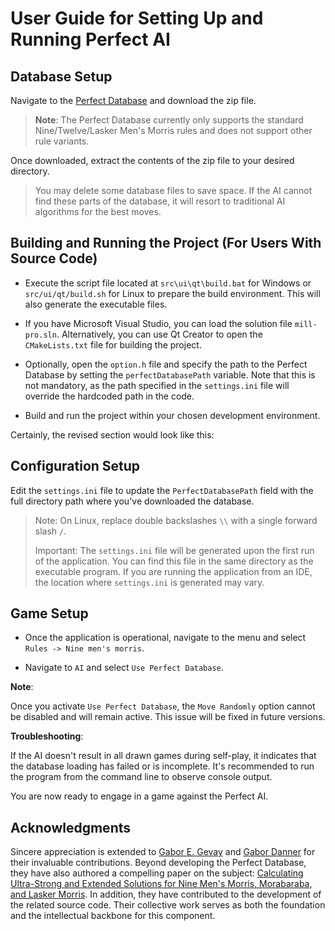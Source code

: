 # User Guide for Setting Up and Running Perfect AI

## Database Setup

Navigate to the [Perfect Database](http://compalg.inf.elte.hu/~ggevay/mills/index.php) and download the zip file.
> **Note**: The Perfect Database currently only supports the standard Nine/Twelve/Lasker Men's Morris rules and does not support other rule variants.

Once downloaded, extract the contents of the zip file to your desired directory.
> You may delete some database files to save space. If the AI cannot find these parts of the database, it will resort to traditional AI algorithms for the best moves.

## Building and Running the Project (For Users With Source Code)

* Execute the script file located at `src\ui\qt\build.bat` for Windows or `src/ui/qt/build.sh` for Linux to prepare the build environment. This will also generate the executable files.

* If you have Microsoft Visual Studio, you can load the solution file `mill-pro.sln`. Alternatively, you can use Qt Creator to open the `CMakeLists.txt` file for building the project.

* Optionally, open the `option.h` file and specify the path to the Perfect Database by setting the `perfectDatabasePath` variable. Note that this is not mandatory, as the path specified in the `settings.ini` file will override the hardcoded path in the code.

* Build and run the project within your chosen development environment.

Certainly, the revised section would look like this:

## Configuration Setup

Edit the `settings.ini` file to update the `PerfectDatabasePath` field with the full directory path where you've downloaded the database.
> Note: On Linux, replace double backslashes `\\` with a single forward slash `/`.
>
> Important: The `settings.ini` file will be generated upon the first run of the application. You can find this file in the same directory as the executable program. If you are running the application from an IDE, the location where `settings.ini` is generated may vary.

## Game Setup

* Once the application is operational, navigate to the menu and select `Rules -> Nine men's morris`.

* Navigate to `AI` and select `Use Perfect Database`.

**Note**:

Once you activate `Use Perfect Database`, the `Move Randomly` option cannot be disabled and will remain active. This issue will be fixed in future versions.

**Troubleshooting**:

If the AI doesn't result in all drawn games during self-play, it indicates that the database loading has failed or is incomplete. It's recommended to run the program from the command line to observe console output.

You are now ready to engage in a game against the Perfect AI.

## Acknowledgments

Sincere appreciation is extended to [Gabor E. Gevay](https://github.com/ggevay) and [Gabor Danner](https://github.com/DannerG) for their invaluable contributions. Beyond developing the Perfect Database, they have also authored a compelling paper on the subject: [Calculating Ultra-Strong and Extended Solutions for Nine Men's Morris, Morabaraba, and Lasker Morris](https://ieeexplore.ieee.org/abstract/document/7080922). In addition, they have contributed to the development of the related source code. Their collective work serves as both the foundation and the intellectual backbone for this component.
